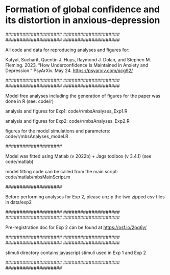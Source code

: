 # Formation of global confidence and its distortion in anxious-depression

#################### #################### #################### 
####################

All code and data for reproducing analyses and figures for:

Katyal, Sucharit, Quentin J. Huys, Raymond J. Dolan, and Stephen M. Fleming. 2023. “How Underconfidence Is Maintained in Anxiety and Depression.” PsyArXiv. May 24. 
https://psyarxiv.com/qcg92/


#################### #################### #################### 
####################

Model free analyses including the generation of figures for the paper was done in R (see: code/r)

analysis and figures for Exp1:                    code/r/mbsAnalyses_Exp1.R

analysis and figures for Exp2:                    code/r/mbsAnalyses_Exp2.R

figures for the model simulations and parameters: code/r/mbsAnalyses_model.R

####################

Model was fitted using Matlab (v 2022b) + Jags toolbox (v 3.4.1) (see code/matlab)

model fitting code can be called from the main script:  code/matlab/mbsMainScript.m

####################

Before performing analyses for Exp 2, please unzip the two zipped csv files in data/exp2

#################### #################### #################### 
####################

Pre-registration doc for Exp 2 can be found at 
https://osf.io/2pq6y/


#################### #################### #################### 
####################

stimuli directory contains javascript stimuli used in Exp 1 and Exp 2

#################### #################### #################### 

